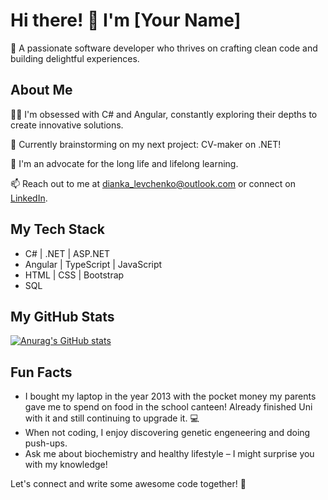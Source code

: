 # Hi there! 👋 I'm [Your Name]

🚀 A passionate software developer who thrives on crafting clean code and building delightful experiences.

## About Me

👨‍💻 I'm obsessed with C# and Angular, constantly exploring their depths to create innovative solutions.

🔭 Currently brainstorming on my next project: CV-maker on .NET!

🌱 I'm an advocate for the long life and lifelong learning.

📫 Reach out to me at dianka_levchenko@outlook.com or connect on [LinkedIn](https://www.linkedin.com/in/diana-levchenko-779179208/).

## My Tech Stack

- C# | .NET | ASP.NET
- Angular | TypeScript | JavaScript
- HTML | CSS | Bootstrap
- SQL

## My GitHub Stats

[![Anurag's GitHub stats](https://github-readme-stats.vercel.app/api?username=dioneli-hub&show_icons=true&theme=dark)](https://github.com/dioneli-hub)

## Fun Facts

- I bought my laptop in the year 2013 with the pocket money my parents gave me to spend on food in the school canteen! Already finished Uni with it and still continuing to upgrade it. 💻
- When not coding, I enjoy discovering genetic engeneering and doing push-ups.
- Ask me about biochemistry and healthy lifestyle – I might surprise you with my knowledge!

Let's connect and write some awesome code together! 🌟
